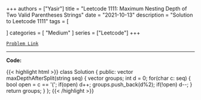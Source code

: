 
+++
authors = ["Yasir"]
title = "Leetcode 1111: Maximum Nesting Depth of Two Valid Parentheses Strings"
date = "2021-10-13"
description = "Solution to Leetcode 1111"
tags = [
    
]
categories = [
    "Medium"
]
series = ["Leetcode"]
+++



[`Problem Link`](https://leetcode.com/problems/maximum-nesting-depth-of-two-valid-parentheses-strings/description/)

---

**Code:**

{{< highlight html >}}
class Solution {
public:
    vector<int> maxDepthAfterSplit(string seq) {
        vector<int> groups;
        int d = 0;
        for(char c: seq) {
            bool open = c == '(';
            if(open) d++;
            groups.push_back(d%2);
            if(!open) d--;
        }
        return groups;
    }
};
{{< /highlight >}}

